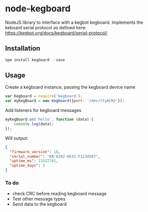 # node-kegboard
NodeJS library to interface with a kegbot kegboard. Implements the keboard serial protocol as defined here: https://kegbot.org/docs/kegboard/serial-protocol/

## Installation
```javascript
npm install kegboard --save
```

## Usage
Create a kegboard instance, passing the kegboard device name
```javascript
var Kegboard = require('kegboard');
var myKegBoard = new Kegboard({port: '/dev/ttyACM2'});
```

Add listeners for kegboard messages
```javascript
myKegBoard.on('hello', function (data) {
    console.log(data);
});
```

Will output:
```json
{
  "firmware_version": 18,
  "serial_number": "KB-0102-0E32-F1234567",
  "uptime_ms": 11022781,
  "uptime_days": 5
}
```

### To do
* check CRC before reading kegboard message
* Test other message types
* Send data to the kegboard
